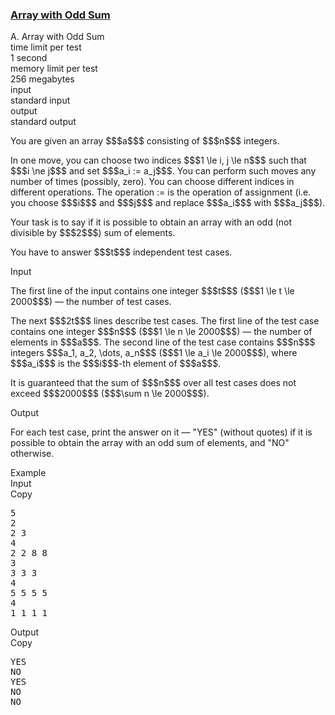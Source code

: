 <h3><a href="https://codeforces.com/contest/1296/problem/A" target="_blank" rel="noopener noreferrer">Array with Odd Sum</a></h3>

<div class="header"><div class="title">A. Array with Odd Sum</div><div class="time-limit"><div class="property-title">time limit per test</div>1 second</div><div class="memory-limit"><div class="property-title">memory limit per test</div>256 megabytes</div><div class="input-file input-standard"><div class="property-title">input</div>standard input</div><div class="output-file output-standard"><div class="property-title">output</div>standard output</div></div><div><p>You are given an array $$$a$$$ consisting of $$$n$$$ integers.</p><p>In one move, you can choose two indices $$$1 \le i, j \le n$$$ such that $$$i \ne j$$$ and set $$$a_i := a_j$$$. You can perform such moves any number of times (possibly, zero). You can choose different indices in different operations. The operation := is the operation of assignment (i.e. you choose $$$i$$$ and $$$j$$$ and replace $$$a_i$$$ with $$$a_j$$$).</p><p>Your task is to say if it is possible to obtain an array with an odd (not divisible by $$$2$$$) sum of elements.</p><p>You have to answer $$$t$$$ independent test cases.</p></div><div class="input-specification"><div class="section-title">Input</div><p>The first line of the input contains one integer $$$t$$$ ($$$1 \le t \le 2000$$$) — the number of test cases.</p><p>The next $$$2t$$$ lines describe test cases. The first line of the test case contains one integer $$$n$$$ ($$$1 \le n \le 2000$$$) — the number of elements in $$$a$$$. The second line of the test case contains $$$n$$$ integers $$$a_1, a_2, \dots, a_n$$$ ($$$1 \le a_i \le 2000$$$), where $$$a_i$$$ is the $$$i$$$-th element of $$$a$$$.</p><p>It is guaranteed that the sum of $$$n$$$ over all test cases does not exceed $$$2000$$$ ($$$\sum n \le 2000$$$).</p></div><div class="output-specification"><div class="section-title">Output</div><p>For each test case, print the answer on it — "<span class="tex-font-style-tt">YES</span>" (without quotes) if it is possible to obtain the array with an odd sum of elements, and "<span class="tex-font-style-tt">NO</span>" otherwise.</p></div><div class="sample-tests"><div class="section-title">Example</div><div class="sample-test"><div class="input"><div class="title">Input<div title="Copy" data-clipboard-target="#id007414559793227109" id="id006913543137196005" class="input-output-copier">Copy</div></div><pre id="id007414559793227109">5
2
2 3
4
2 2 8 8
3
3 3 3
4
5 5 5 5
4
1 1 1 1
</pre></div><div class="output"><div class="title">Output<div title="Copy" data-clipboard-target="#id003314711274431068" id="id008659200936296001" class="input-output-copier">Copy</div></div><pre id="id003314711274431068">YES
NO
YES
NO
NO
</pre></div></div></div>
